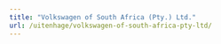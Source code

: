 ```yaml
---
title: "Volkswagen of South Africa (Pty.) Ltd."
url: /uitenhage/volkswagen-of-south-africa-pty-ltd/
---
```

